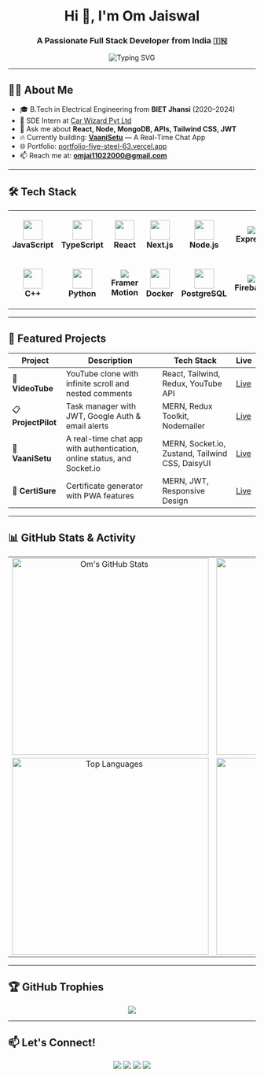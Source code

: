 <h1 align="center">Hi 👋, I'm Om Jaiswal</h1>
<h3 align="center">A Passionate Full Stack Developer from India 🇮🇳</h3>

<p align="center">
  <img src="https://readme-typing-svg.demolab.com?font=Fira+Code&duration=3000&pause=1000&center=true&width=435&lines=Full+Stack+MERN+Developer;React+%7C+Node+%7C+MongoDB+%7C+JWT;DSA+Lover+on+Leetcode;Always+learning+new+things" alt="Typing SVG" />
</p>

---

## 🧑‍💻 About Me

- 🎓 B.Tech in Electrical Engineering from **BIET Jhansi** (2020–2024)  
- 💼 SDE Intern at [Car Wizard Pvt Ltd](https://www.vahanhelp.in/)  
- 💬 Ask me about **React, Node, MongoDB, APIs, Tailwind CSS, JWT**  
- 🔥 Currently building: **[VaaniSetu](https://github.com/omjaiswal45)** — A Real-Time Chat App  
- 🌐 Portfolio: [portfolio-five-steel-63.vercel.app](https://portfolio-five-steel-63.vercel.app/)  
- 📫 Reach me at: **omjai11022000@gmail.com**

---

## 🛠️ Tech Stack

<table align="center">
  <tr>
    <td align="center" width="110" height="100">
      <img src="https://cdn.jsdelivr.net/gh/devicons/devicon/icons/javascript/javascript-original.svg" width="40"/><br/><b>JavaScript</b>
    </td>
    <td align="center" width="110" height="100">
      <img src="https://cdn.jsdelivr.net/gh/devicons/devicon/icons/typescript/typescript-original.svg" width="40"/><br/><b>TypeScript</b>
    </td>
    <td align="center" width="110" height="100">
      <img src="https://cdn.jsdelivr.net/gh/devicons/devicon/icons/react/react-original.svg" width="40"/><br/><b>React</b>
    </td>
    <td align="center" width="110" height="100">
      <img src="https://cdn.jsdelivr.net/gh/devicons/devicon/icons/nextjs/nextjs-original.svg" width="40"/><br/><b>Next.js</b>
    </td>
    <td align="center" width="110" height="100">
      <img src="https://cdn.jsdelivr.net/gh/devicons/devicon/icons/nodejs/nodejs-original.svg" width="40"/><br/><b>Node.js</b>
    </td>
    <td align="center" width="110" height="100">
      <img src="https://img.shields.io/badge/Express.js-grey?style=flat-square&logo=express&logoColor=white" /><br/><b>Express</b>
    </td>
    <td align="center" width="110" height="100">
      <img src="https://cdn.jsdelivr.net/gh/devicons/devicon/icons/mongodb/mongodb-original.svg" width="40"/><br/><b>MongoDB</b>
    </td>
    <td align="center" width="110" height="100">
      <img src="https://img.shields.io/badge/Tailwind_CSS-38B2AC?style=flat-square&logo=tailwind-css&logoColor=white" /><br/><b>Tailwind</b>
    </td>
  </tr>
  <tr>
    <td align="center" width="110" height="100">
      <img src="https://cdn.jsdelivr.net/gh/devicons/devicon/icons/cplusplus/cplusplus-original.svg" width="40"/><br/><b>C++</b>
    </td>
    <td align="center" width="110" height="100">
      <img src="https://cdn.jsdelivr.net/gh/devicons/devicon/icons/python/python-original.svg" width="40"/><br/><b>Python</b>
    </td>
    <td align="center" width="110" height="100">
      <img src="https://img.shields.io/badge/Framer_Motion-EF5CFF?style=flat-square&logo=framer&logoColor=white" /><br/><b>Framer Motion</b>
    </td>
    <td align="center" width="110" height="100">
      <img src="https://cdn.jsdelivr.net/gh/devicons/devicon/icons/docker/docker-original.svg" width="40"/><br/><b>Docker</b>
    </td>
    <td align="center" width="110" height="100">
      <img src="https://cdn.jsdelivr.net/gh/devicons/devicon/icons/postgresql/postgresql-original.svg" width="40"/><br/><b>PostgreSQL</b>
    </td>
    <td align="center" width="110" height="100">
      <img src="https://img.shields.io/badge/Firebase-ffca28?style=flat-square&logo=firebase&logoColor=black" /><br/><b>Firebase</b>
    </td>
    <td align="center" width="110" height="100">
      <img src="https://cdn.jsdelivr.net/gh/devicons/devicon/icons/github/github-original.svg" width="40"/><br/><b>GitHub</b>
    </td>
    <td align="center" width="110" height="100">
      <img src="https://img.shields.io/badge/Postman-orange?style=flat-square&logo=postman&logoColor=white" /><br/><b>Postman</b>
    </td>
  </tr>
</table>

---

## 🌟 Featured Projects

| Project | Description | Tech Stack | Live |
|--------|-------------|------------|------|
| 🎥 **VideoTube** | YouTube clone with infinite scroll and nested comments | React, Tailwind, Redux, YouTube API | [Live](https://video-tube-orpin.vercel.app/) |
| 📋 **ProjectPilot** | Task manager with JWT, Google Auth & email alerts | MERN, Redux Toolkit, Nodemailer | [Live](https://project-pilot-om-jaiswals-projects-56697ee4.vercel.app/) |
| 💬 **VaaniSetu** | A real-time chat app with authentication, online status, and Socket.io | MERN, Socket.io, Zustand, Tailwind CSS, DaisyUI | [Live](https://chat-app-qjn5.onrender.com/login) |
| 📄 **CertiSure** | Certificate generator with PWA features | MERN, JWT, Responsive Design | [Live](https://certisure.vercel.app/) |

---

## 📊 GitHub Stats & Activity

<table align="center">
  <tr>
    <td align="center">
      <img src="https://github-readme-stats.vercel.app/api?username=omjaiswal45&show_icons=true&theme=radical" width="400" alt="Om's GitHub Stats" />
    </td>
    <td align="center">
      <img src="https://streak-stats.demolab.com?user=omjaiswal45&theme=radical&hide_border=true" width="400" alt="GitHub Streak" />
    </td>
  </tr>
  <tr>
    <td align="center">
      <img src="https://github-readme-stats.vercel.app/api/top-langs/?username=omjaiswal45&layout=compact&theme=radical" width="400" alt="Top Languages" />
    </td>
    <td align="center">
      <img src="https://github-readme-activity-graph.vercel.app/graph?username=omjaiswal45&theme=tokyo-night" width="400" alt="GitHub Activity Graph" />
    </td>
  </tr>
</table>

---

## 🏆 GitHub Trophies

<p align="center">
  <img src="https://github-profile-trophy.vercel.app/?username=omjaiswal45&theme=radical&column=4&margin-w=15&margin-h=15" />
</p>

---

## 📫 Let's Connect!

<p align="center">
  <a href="https://www.linkedin.com/in/omjaiswal45/"><img src="https://img.shields.io/badge/-LinkedIn-blue?style=flat-square&logo=linkedin"/></a>
  <a href="https://github.com/omjaiswal45"><img src="https://img.shields.io/badge/-GitHub-black?style=flat-square&logo=github"/></a>
  <a href="https://leetcode.com/u/jaiswal45/"><img src="https://img.shields.io/badge/-LeetCode-orange?style=flat-square&logo=leetcode"/></a>
  <a href="mailto:omjai11022000@gmail.com"><img src="https://img.shields.io/badge/-Gmail-red?style=flat-square&logo=gmail"/></a>
</p>
